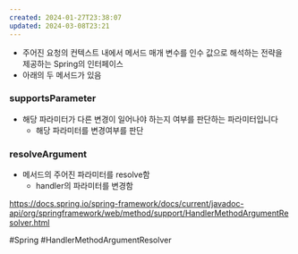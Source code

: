 ```yaml
---
created: 2024-01-27T23:38:07
updated: 2024-03-08T23:21
---
```

- 주어진 요청의 컨텍스트 내에서 메서드 매개 변수를 인수 값으로 해석하는 전략을 제공하는 Spring의 인터페이스
- 아래의 두 메서드가 있음

### supportsParameter
- 해당 파라미터가 다른 변경이 일어나야 하는지 여부를 판단하는 파라미터입니다
	- 해당 파라미터를 변경여부를 판단
### resolveArgument
- 메서드의 주어진 파라미터를 resolve함
	- handler의 파라미터를 변경함

https://docs.spring.io/spring-framework/docs/current/javadoc-api/org/springframework/web/method/support/HandlerMethodArgumentResolver.html

#Spring
#HandlerMethodArgumentResolver